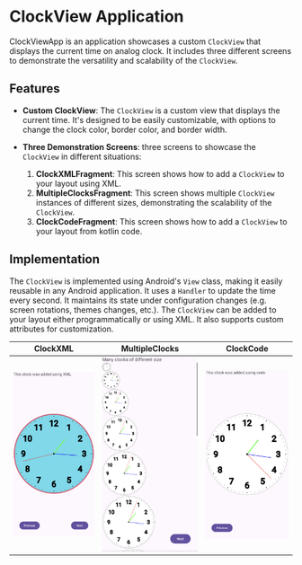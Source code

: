 # ClockView Application

ClockViewApp is an application showcases a custom `ClockView` that displays the current time on analog clock. It includes three different screens to demonstrate the versatility and scalability of the `ClockView`.

## Features

- **Custom ClockView**: The `ClockView` is a custom view that displays the current time. It's designed to be easily customizable, with options to change the clock color, border color, and border width.

- **Three Demonstration Screens**: three screens to showcase the `ClockView` in different situations:
    1. **ClockXMLFragment**: This screen shows how to add a `ClockView` to your layout using XML.
    2. **MultipleClocksFragment**: This screen shows multiple `ClockView` instances of different sizes, demonstrating the scalability of the `ClockView`.
    3. **ClockCodeFragment**: This screen shows how to add a `ClockView` to your layout from kotlin code.

## Implementation

The `ClockView` is implemented using Android's `View` class, making it easily reusable in any Android application. It uses a `Handler` to update the time every second.
It maintains its state under configuration changes (e.g. screen rotations, themes changes, etc.).
The `ClockView` can be added to your layout either programmatically or using XML. It also supports custom attributes for customization.

| ClockXML                                                     | MultipleClocks                                               | ClockCode                                                    |
|--------------------------------------------------------------|--------------------------------------------------------------|--------------------------------------------------------------|
| ![Screenshot 1](/screenshots/Screenshot_20240319-131544.png) | ![Screenshot 2](/screenshots/Screenshot_20240319-131604.png) | ![Screenshot 3](/screenshots/Screenshot_20240319-131623.png) |
